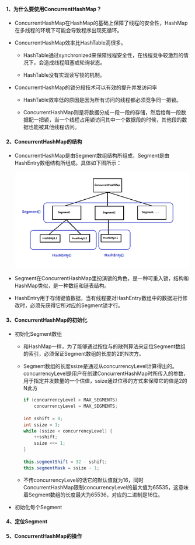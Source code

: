#### 1、为什么要使用ConcurrentHashMap？

- ConcurrentHashMap在HashMap的基础上保障了线程的安全性，HashMap在多线程的环境下可能会导致程序出现死循环。

- ConcurrentHashMap效率比HashTable高很多。

  - HashTable通过synchronized来保障线程安全性，在线程竞争较激烈的情况下，会造成线程阻塞或轮询状态。

  - HashTable没有实现读写锁的机制。

- ConcurrentHashMap的锁分段技术可以有效的提升并发访问率

  - HashTable效率低的原因是因为所有访问的线程都必须竞争同一把锁。

  - ConcurrentHashMap则是将数据分成一段一段的存储，然后给每一段数据配一把锁，当一个线程占用锁访问其中一个数据段的时候，其他段的数据也能被其他线程访问。

#### 2、ConcurrentHashMap的结构

- ConcurrentHashMap是由Segment数组结构所组成，Segment是由HashEntry数组结构所组成。具体如下图所示：

  ![image](/image/THREAD-1-1.png)

- Segment在ConcurrentHashMap里扮演锁的角色，是一种可重入锁，结构和HashMap类似，是一种数组和链表结构。

- HashEntry用于存储键值数据，当有线程要对HashEntry数组中的数据进行修改时，必须先获得它所对应的Segment锁才行。

#### 3、ConcurrentHashMap的初始化

- 初始化Segment数组

  - 和HashMap一样，为了能够通过按位与的散列算法来定位Segment数组的索引，必须保证Segment数组的长度的2的N次方。

  - Segment数组的长度ssize是通过从concurrencyLevel计算得出的。concurrencyLevel是用户在创建ConcurrentHashMap时所传入的参数，用于指定并发数量的一个估值，ssize通过位移的方式来保障它的值是2的N此方

    ```java
    if (concurrencyLevel > MAX_SEGMENTS)
        concurrencyLevel = MAX_SEGMENTS;

    int sshift = 0;
    int ssize = 1;
    while (ssize < concurrencyLevel) {
        ++sshift;
        ssize <<= 1;
    }

    this.segmentShift = 32 - sshift;
    this.segmentMask = ssize - 1;
    ```

  - 不传concurrencyLevel的话它的默认值就为16，同时ConcurrentHashMap限制concurrencyLevel的最大值为65535，这意味着Segment数组的长度最大为65536，对应的二进制是16位。

- 初始化每个Segment

#### 4、定位Segment



#### 5、ConcurrentHashMap的操作
